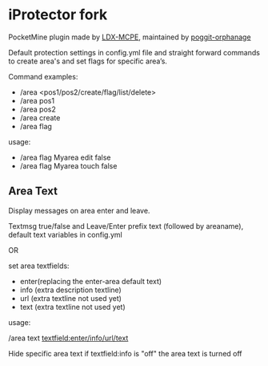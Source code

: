 # iProtector fork
PocketMine plugin made by [LDX-MCPE](https://github.com/LDX-MCPE/iProtector), maintained by [poggit-orphanage](https://github.com/poggit-orphanage/iProtector) 

Default protection settings in config.yml file and straight forward commands to create area's and set flags for specific area’s. 

Command examples:
- /area <pos1/pos2/create/flag/list/delete>
- /area pos1
- /area pos2
- /area create <areaname>
- /area flag <areaname> <permission>

usage:
- /area flag Myarea edit false
- /area flag Myarea touch false

## Area Text
Display messages on area enter and leave.

Textmsg true/false and Leave/Enter prefix text (followed by areaname), default text variables in config.yml 

OR 

set area textfields: 
- enter(replacing the enter-area default text) 
- info (extra description textline)
- url (extra textline not used yet)
- text (extra textline not used yet)

usage:

/area text <areaname> <textfield:enter/info/url/text> <string>

Hide specific area text
if textfield:info is "off" the area text is turned off